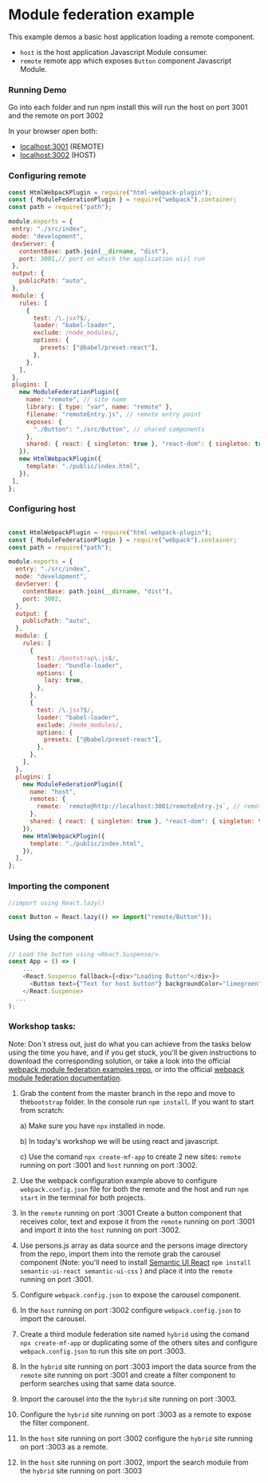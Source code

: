 # Module federation example

This example demos a basic host application loading a remote component.

- `host` is the host application Javascript Module consumer.
- `remote` remote app which exposes `Button` component Javascript Module.

### Running Demo

 Go into each folder and run npm install this will run the host on port 3001 and the remote on port 3002

 In your browser open both:
 - [localhost:3001](http://localhost:3001/) (REMOTE)
 - [localhost:3002](http://localhost:3002/) (HOST)

 ### Configuring remote
     
 ```javascript
const HtmlWebpackPlugin = require("html-webpack-plugin");
const { ModuleFederationPlugin } = require("webpack").container;
const path = require("path");

module.exports = {
  entry: "./src/index",
  mode: "development",
  devServer: {
    contentBase: path.join(__dirname, "dist"),
    port: 3001,// port on which the application wiil run
  },
  output: {
    publicPath: "auto",
  },
  module: {
    rules: [
      {
        test: /\.jsx?$/,
        loader: "babel-loader",
        exclude: /node_modules/,
        options: {
          presets: ["@babel/preset-react"],
        },
      },
    ],
  },
  plugins: [
    new ModuleFederationPlugin({
      name: "remote", // site name 
      library: { type: "var", name: "remote" },
      filename: "remoteEntry.js", // remote entry point
      exposes: {
        "./Button": "./src/Button", // shared components
      },
      shared: { react: { singleton: true }, "react-dom": { singleton: true } },
    }),
    new HtmlWebpackPlugin({
      template: "./public/index.html",
    }),
  ],
};


```

### Configuring host

```javascript

const HtmlWebpackPlugin = require("html-webpack-plugin");
const { ModuleFederationPlugin } = require("webpack").container;
const path = require("path");

module.exports = {
  entry: "./src/index",
  mode: "development",
  devServer: {
    contentBase: path.join(__dirname, "dist"),
    port: 3002,
  },
  output: {
    publicPath: "auto",
  },
  module: {
    rules: [
      {
        test: /bootstrap\.js$/,
        loader: "bundle-loader",
        options: {
          lazy: true,
        },
      },
      {
        test: /\.jsx?$/,
        loader: "babel-loader",
        exclude: /node_modules/,
        options: {
          presets: ["@babel/preset-react"],
        },
      },
    ],
  },
  plugins: [
    new ModuleFederationPlugin({
      name: "host",
      remotes: {
        remote: `remote@http://localhost:3001/remoteEntry.js`, // remote from where we consume the javascript modules
      },
      shared: { react: { singleton: true }, "react-dom": { singleton: true } },
    }),
    new HtmlWebpackPlugin({
      template: "./public/index.html",
    }),
  ],
};

```

### Importing the component ###
```javascript 
//import using React.lazy()

const Button = React.lazy(() => import("remote/Button"));

```

### Using the component ###
```javascript
// Load the button using <React.Suspense/>
const App = () => (
    ...
    <React.Suspense fallback={<div>"Loading Button"</div>}>
      <Button text={"Text for host button"} backgroundColor="limegreen" color="white"/>
    </React.Suspense>
  ...
);
```

 ### Workshop tasks: ###

 Note: Don´t stress out, just do what you can achieve from the tasks below using the time you have, and if you get stuck, you'll be given instructions to download the corresponding solution, or take a look into the official [webpack module federation examples repo](https://github.com/module-federation/module-federation-examples), or into the official [webpack module federation documentation](https://webpack.js.org/concepts/module-federation/).

 1. Grab the content from the master branch in the repo and move to the`bootstrap` folder. In the console run `npm install`. 
 If you want to start from scratch:
 
      a)  Make sure you have `npx` installed in node. 
  
      b)  In today's workshop we will be using react and javascript.
  
      c) Use the comand `npx create-mf-app` to create 2 new sites: `remote` running on port :3001 and `host` running on port :3002. 

 2. Use the webpack configuration example above to configure `webpack.config.json` file for both the remote and the host and run `npm start` in the terminal for both projects.

 3. In the `remote` running on port :3001 Create a button component that receives color, text and expose it from the `remote` running on port :3001 and import it into the `host` running on port :3002.

 4. Use persons.js array as data source and the persons image directory from the repo, import them into the remote grab the carousel component (Note: you'll need to install [Semantic UI React](https://react.semantic-ui.com/usage) `npm install semantic-ui-react semantic-ui-css` ) and place it into the `remote` running on port :3001. 

 5. Configure `webpack.config.json` to expose the carousel component.

 6. In the `host` running on port :3002 configure `webpack.config.json` to import the carousel.

 7. Create a third  module federation site named `hybrid` using the comand `npx create-mf-app` or duplicating some of the others sites and configure `webpack.config.json` to run this site on port :3003.

 8. In the `hybrid` site running on port :3003 import the data source from the `remote` site running on port :3001 and create a filter component to perform searches using that same data source.

 9. Import the carousel into the the `hybrid` site running on port :3003.

 10. Configure the `hybrid` site running on port :3003 as a remote to expose the filter component.

 11. In the `host` site running on port :3002 configure the `hybrid` site running on port :3003 as a remote.

 12. In the `host` site running on port :3002, import the search module from the `hybrid` site running on port :3003